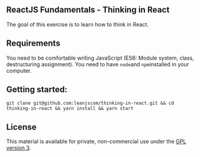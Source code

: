 ## ReactJS Fundamentals - Thinking in React

The goal of this exercise is to learn how to think in React.

## Requirements
You need to be comfortable writing JavaScript (ES6: Module system, class, destructuring assignment).
You need to have `node`and `npm`installed in your computer.

## Getting started:

`git clone git@github.com:leanjscom/thinking-in-react.git && cd thinking-in-react && yarn install && yarn start`

## License

This material is available for private, non-commercial use under the [GPL version 3](http://www.gnu.org/licenses/gpl-3.0-standalone.html).
